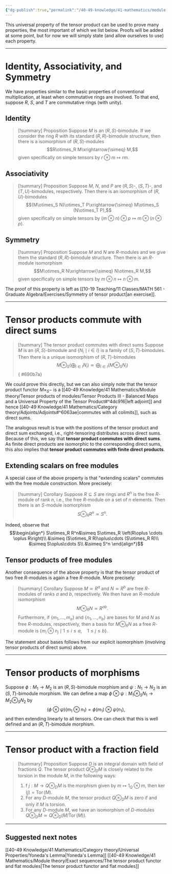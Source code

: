 ```yaml
---
{"dg-publish":true,"permalink":"/40-49-knowledge/41-mathematics/module-theory/tensor-products-of-modules/tensor-products-iv-additional-properties/","tags":["module_theory"],"updated":"2024-10-12T16:02:54-07:00"}
---
```


This universal property of the tensor product can be used to prove many properties, the most important of which we list below. Proofs will be added at some point, but for now we will simply state (and allow ourselves to use) each property.

---
# Identity, Associativity, and Symmetry

We have properties similar to the basic properties of conventional multiplication, at least when commutative rings are involved. To that end, suppose $R$, $S$, and $T$ are commutative rings (with unity).
## Identity

>[!summary] Proposition
>Suppose $M$ is an $(R,S)$-bimodule. If we consider the ring $R$ with its standard $(R,R)$-bimodule structure, then there is a isomorphism of $(R,S)$-modules $$R\otimes_R M\xrightarrow{\simeq} M,$$
>given specifically on simple tensors by $r\otimes m \mapsto rm$.

## Associativity

>[!summary] Proposition
>Suppose $M$, $N$, and $P$ are $(R,S)$-, $(S, T)$-, and $(T, U)$-bimodules, respectively. Then there is an isomorphism of $(R,U)$-bimodules $$(M\otimes_S N)\otimes_T P\xrightarrow{\simeq} M\otimes_S (N\otimes_T P),$$
>given specifically on simple tensors by $(m\otimes n)\otimes p\mapsto m\otimes (n\otimes p)$.

## Symmetry

>[!summary] Proposition
>Suppose $M$ and $N$ are $R$-modules and we give them the standard $(R,R)$-bimodule structure. Then there is an $R$-module isomorphism $$M\otimes_R N\xrightarrow{\simeq} N\otimes_R M,$$
>given specifically on simple tensors by $m\otimes n\mapsto n\otimes m$.

The proof of this property is left as [[10-19 Teaching/11 Classes/MATH 561 - Graduate Algebra/Exercises/Symmetry of tensor product\|an exercise]].

---
# Tensor products commute with direct sums

>[!summary] The tensor product commutes with direct sums
>Suppose $M$ is an $(R,S)$-bimodule and $\{N_i\mid i\in I\}$ is a family of $(S,T)$-bimodules. Then there is a unique isomorphism of $(R,T)$-bimodules
$$M\otimes_S \left(\bigoplus_{i\in I} N_i\right)\simeq \bigoplus_{i\in I} \left(M\otimes_S N_i\right)$$
{ #690b7a}


We could prove this directly, but we can also simply note that the tensor product functor $M\times_S -$ is a [[40-49 Knowledge/41 Mathematics/Module theory/Tensor products of modules/Tensor Products III - Balanced Maps and a Universal Property of the Tensor Product#^4dc916\|left adjoint]] and hence [[40-49 Knowledge/41 Mathematics/Category theory/Adjoints/Adjoints#^6063ae\|commutes with all colimits]], such as direct sums.

The analogous result is true with the positions of the tensor product and direct sum exchanged, i.e., right-tensoring distributes across direct sums. Because of this, we say that **tensor product commutes with direct sums**. As finite direct products are isomorphic to the corresponding direct sums, this also implies that **tensor product commutes with finite direct products**.

## Extending scalars on free modules
A special case of the above property is that "extending scalars" commutes with the free module construction. More precisely:

>[!summary] Corollary
>Suppose $R\subseteq S$ are rings and $R^n$ is the free $R$-module of rank $n$, i.e., the free $R$-module on a set of $n$ elements. Then there is an $S$-module isomorphism
>$$S\otimes_R R^n \simeq S^n.$$
>

Indeed, observe that
$$\begin{align*}
S\otimes_R R^n&\simeq S\otimes_R \left(R\oplus \cdots \oplus R\right)\\
&\simeq (S\otimes_R R)\oplus\cdots (S\otimes_R R)\\
&\simeq S\oplus\cdots S\\
&\simeq S^n
\end{align*}$$

## Tensor products of free modules
Another consequence of the above property is that the tensor product of two free $R$-modules is again a free $R$-module. More precisely:

>[!summary] Corollary
>Suppose $M\simeq R^a$ and $N\simeq R^b$ are free $R$-modules of ranks $a$ and $b$, respectively. We then have an $R$-module isomorphism
$$M\otimes_R N\simeq R^{ab}.$$
Furthermore, if $\{m_1,\ldots, m_a\}$ and $\{n_1,\ldots, n_b\}$ are bases for $M$ and $N$ as free $R$-modules, respectively, then a basis for $M\otimes_R N$ as a free $R$-module is $\{m_i\otimes n_j\mid 1\leq i\leq a,\quad 1\leq j\leq b\}$.

The statement about bases follows from our explicit isomorphism (involving tensor products of direct sums) above.

---
# Tensor products of morphisms

Suppose $\phi:M_1\to M_2$ is an $(R,S)$-bimodule morphism and $\psi:N_1\to N_2$ is an $(S,T)$-bimodule morphism. We can define a map $\phi\otimes \psi:M_1\otimes_S N_1\to M_2\otimes_S N_2$ by
$$(\phi\otimes\psi)(m_1\otimes n_1)=\phi(m_1)\otimes \psi(n_1),$$
and then extending linearly to all tensors. One can check that this is well defined and an $(R,T)$-bimodule morphism.

---
# Tensor product with a fraction field

>[!summary] Proposition
>Suppose $D$ is an integral domain with field of fractions $Q$. The tensor product $Q\otimes_D M$ is closely related to the torsion in the module $M$, in the following ways:
>1. f $j:M\to Q\otimes_D M$ is the morphism given by $m\mapsto 1_Q\otimes m$, then $\ker(j)=\operatorname{Tor}(M).$
>2. For any $D$-module $M$, the tensor product $Q\otimes_D M$ is zero if and only if $M$ is torsion.
>3. For any $D$-module $M$, we have an isomorphism of $D$-modules $Q\otimes_D M\simeq Q\otimes_D (M/\operatorname{Tor}(M))$.

---

## Suggested next notes

[[40-49 Knowledge/41 Mathematics/Category theory/Universal Properties/Yoneda's Lemma\|Yoneda's Lemma]]
[[40-49 Knowledge/41 Mathematics/Module theory/Exact sequences/The tensor product functor and flat modules\|The tensor product functor and flat modules]]